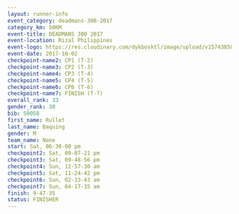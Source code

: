 ```yaml
---
layout: runner-info 
event_category: deadmans-300-2017 
category_km: 50KM 
event-title: DEADMANS 300 2017 
event-location: Rizal Philippines 
event-logo: https://res.cloudinary.com/dykbosktl/image/upload/v1574385898/Logo/2017-DM300-Logo_ljecaw.jpg 
event-date: 2017-10-02 
checkpoint-name2: CP1 (T-2) 
checkpoint-name3: CP2 (T-3) 
checkpoint-name4: CP3 (T-4) 
checkpoint-name5: CP4 (T-5) 
checkpoint-name6: CP6 (T-6) 
checkpoint-name7: FINISH (T-7) 
overall_rank: 33
gender_rank: 30
bib: 50058
first_name: Rullet
last_name: Baquing
gender: M
team_name: None
start: Sat, 06-30-00 pm
checkpoint2: Sat, 09-07-21 pm
checkpoint3: Sat, 09-48-56 pm
checkpoint4: Sun, 12-57-30 am
checkpoint5: Sat, 11-24-42 pm
checkpoint6: Sun, 02-33-43 am
checkpoint7: Sun, 04-17-35 am
finish: 9-47-35
status: FINISHER
---
```

